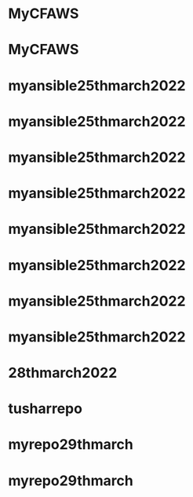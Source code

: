 # MyCFAWS
# MyCFAWS
# myansible25thmarch2022
# myansible25thmarch2022
# myansible25thmarch2022
# myansible25thmarch2022
# myansible25thmarch2022
# myansible25thmarch2022
# myansible25thmarch2022
# myansible25thmarch2022
# 28thmarch2022
# tusharrepo
# myrepo29thmarch
# myrepo29thmarch
